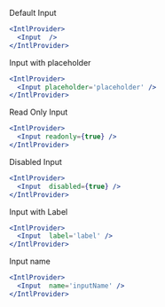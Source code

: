 Default Input
```jsx
<IntlProvider>
  <Input  />
</IntlProvider>
```
Input with placeholder
```jsx
<IntlProvider>
  <Input placeholder='placeholder' />
</IntlProvider>
```
Read Only Input
```jsx
<IntlProvider>
  <Input readonly={true} />
</IntlProvider>
```
Disabled Input
```jsx
<IntlProvider>
  <Input  disabled={true} />
</IntlProvider>
```
Input with Label
```jsx
<IntlProvider>
  <Input  label='label' />
</IntlProvider>
```
Input name
```jsx
<IntlProvider>
  <Input  name='inputName' />
</IntlProvider>
```
